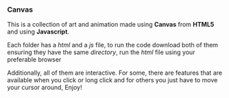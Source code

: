 ### Canvas

This is a collection of art and animation made using **Canvas** from **HTML5** and using **Javascript**.

Each folder has a *html* and a *js* file, to run the code download both of them ensuring they have the same *directory*, run the *html* file using your preferable browser

Additionally, all of them are interactive. For some, there are features that are available when you click or long click and for others you just have to move your cursor around, Enjoy!
